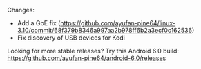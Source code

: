 Changes:
- Add a GbE fix (https://github.com/ayufan-pine64/linux-3.10/commit/68f379b8346a997aa2b978ff6b2a3ecf0c162536)
- Fix discovery of USB devices for Kodi

Looking for more stable releases? Try this Android 6.0 build:
https://github.com/ayufan-pine64/android-6.0/releases

